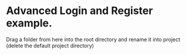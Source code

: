 # Advanced Login and Register example.

Drag a folder from here into the root directory and rename it into project (delete the default project directory)
